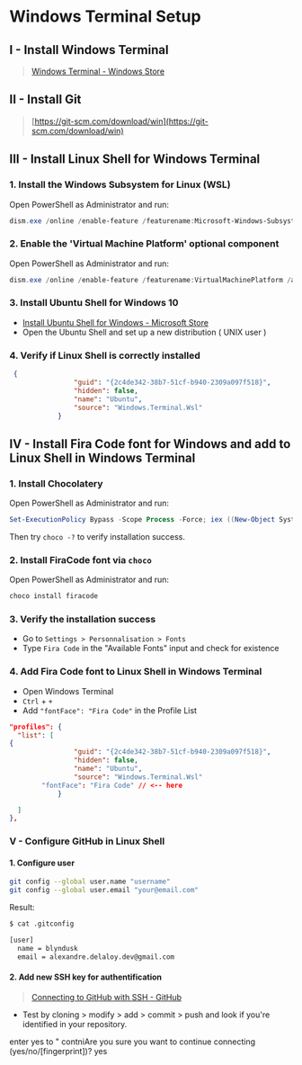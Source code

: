 # Windows Terminal Setup

## I - Install Windows Terminal

> [Windows Terminal - Windows Store](https://www.microsoft.com/en-us/p/windows-terminal/9n0dx20hk701?activetab=pivot:overviewtab)

## II - Install Git

> [https://git-scm.com/download/win](https://git-scm.com/download/win)

## III - Install Linux Shell for Windows Terminal

### 1. Install the Windows Subsystem for Linux (WSL)

Open PowerShell as Administrator and run:

```PowerShell
dism.exe /online /enable-feature /featurename:Microsoft-Windows-Subsystem-Linux /all /norestart
```

### 2. Enable the 'Virtual Machine Platform' optional component

Open PowerShell as Administrator and run:

```PowerShell
dism.exe /online /enable-feature /featurename:VirtualMachinePlatform /all /norestart
```

### 3. Install Ubuntu Shell for Windows 10

- [Install Ubuntu Shell for Windows - Microsoft Store](https://www.microsoft.com/en-us/p/ubuntu/9nblggh4msv6?activetab=pivot:overviewtab)
- Open the Ubuntu Shell and set up a new distribution ( UNIX user )

### 4. Verify if Linux Shell is correctly installed

```JSON
 {
                "guid": "{2c4de342-38b7-51cf-b940-2309a097f518}",
                "hidden": false,
                "name": "Ubuntu",
                "source": "Windows.Terminal.Wsl"
            }
```

##  IV - Install Fira Code font for Windows and add to Linux Shell in Windows Terminal

### 1. Install Chocolatery

Open PowerShell as Administrator and run:

```PowerShell
Set-ExecutionPolicy Bypass -Scope Process -Force; iex ((New-Object System.Net.WebClient).DownloadString('https://chocolatey.org/install.ps1'))
```

Then try `choco -?` to verify installation success.

### 2. Install FiraCode font via `choco`

Open PowerShell as Administrator and run:

```PowerShell
choco install firacode
```

### 3. Verify the installation success 

- Go to `Settings > Personnalisation > Fonts`
- Type `Fira Code` in the "Available Fonts" input and check for existence

### 4. Add Fira Code font to Linux Shell in Windows Terminal

- Open Windows Terminal
- `Ctrl` + `+`
- Add `"fontFace": "Fira Code"` in the Profile List

```JSON
"profiles": {
  "list": [
{
                "guid": "{2c4de342-38b7-51cf-b940-2309a097f518}",
                "hidden": false,
                "name": "Ubuntu",
                "source": "Windows.Terminal.Wsl"
		"fontFace": "Fira Code" // <-- here
            }

  ]
},
```

### V - Configure GitHub in Linux Shell

#### 1. Configure user

```bash
git config --global user.name "username"
git config --global user.email "your@email.com"
```

Result:

```bash
$ cat .gitconfig

[user]
  name = blyndusk
  email = alexandre.delaloy.dev@gmail.com
```

#### 2. Add new SSH key for authentification

> [Connecting to GitHub with SSH - GitHub](https://help.github.com/en/github/authenticating-to-github/connecting-to-github-with-ssh)

- Test by cloning > modify > add > commit > push and look if you're identified in your repository.

enter yes to " contniAre you sure you want to continue connecting (yes/no/[fingerprint])? yes







